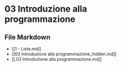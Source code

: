# 03 Introduzione alla programmazione

## File Markdown
- [[1 - Liste.md]]
- [[03 Introduzione alla programmazione_hidden.md]]
- [[.03 Introduzione alla programmazione.md]]
